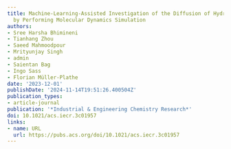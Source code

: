 ```yaml
---
title: Machine-Learning-Assisted Investigation of the Diffusion of Hydrogen in Brine
  by Performing Molecular Dynamics Simulation
authors:
- Sree Harsha Bhimineni
- Tianhang Zhou
- Saeed Mahmoodpour
- Mrityunjay Singh
- admin
- Saientan Bag
- Ingo Sass
- Florian Müller-Plathe
date: '2023-12-01'
publishDate: '2024-11-14T19:51:26.400504Z'
publication_types:
- article-journal
publication: '*Industrial & Engineering Chemistry Research*'
doi: 10.1021/acs.iecr.3c01957
links:
- name: URL
  url: https://pubs.acs.org/doi/10.1021/acs.iecr.3c01957
---
```


